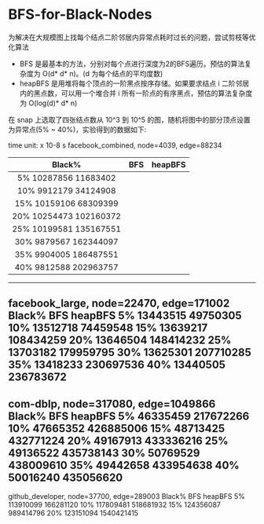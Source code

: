 # BFS-for-Black-Nodes
为解决在大规模图上找每个结点二阶邻居内异常点耗时过长的问题，尝试剪枝等优化算法

* BFS 是最基本的方法，分别对每个点进行深度为2的BFS遍历。预估的算法复杂度为 O(d* d* n)。(d 为每个结点的平均度数)
* heapBFS 是用堆将每个顶点的一阶黑点按序存储。如果要求结点 i 二阶邻居内的黑点数，可以用一个堆合并 i 所有一阶点的有序黑点，预估的算法复杂度为 O(log(d)* d* n)

在 snap 上选取了四张结点数从 10^3 到 10^5 的图，随机将图中的部分顶点设置为异常点(5% ~ 40%)，实验得到的数据如下:

time unit: x 10-8 s 
facebook_combined, node=4039, edge=88234

|Black%|BFS|heapBFS|
| :----: | :--------: | :--------: |
|5%	     10287856	11683402
|10%	     9912179	34124908
|15%	     10159106	68309399
|20%	     10254473	102160372
|25%	     10199581	135167551
|30%	     9879567	162344097
|35%	     9904005	186487551
|40%	     9812588	202963757
---------------------------------------
facebook_large, node=22470, edge=171002
Black%	     BFS		heapBFS
5%	     13443515	49750305
10%	     13512718	74459548
15%	     13639217	108434259
20%	     13646504	148414232
25%	     13703182	179959795
30%	     13625301	207710285
35%	     13418233	230697536
40%	     13440505	236783672
---------------------------------------
com-dblp, node=317080, edge=1049866
Black%	     BFS		heapBFS
5%	     46335459	217672266
10%	     47665352	426885006
15%	     48713425	432771224
20%	     49167913	433336216
25%	     49136522	435738143
30%	     50769529	438009610
35%	     49442658	433954638
40%	     50016240	435056620
---------------------------------------
github_developer, node=37700, edge=289003
Black%	     BFS		heapBFS
5%	     113910099	166281120
10%	     117809481	518681932
15%	     124356087	989414796
20%	     123151094	1540421415

